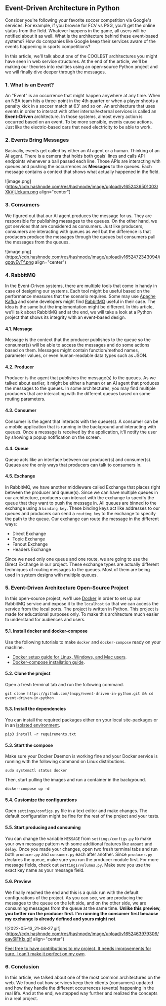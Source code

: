 ## Event-Driven Architecture in Python

Consider you're following your favorite soccer competition via Google's services. For example, if you browse for FCV vs PSG, you'll get the online status from the field. Whatever happens in the game, all users will be notified about it as well. What is the architecture behind these event-based systems? How do companies like Google keep their services aware of the events happening in sports competitions?

In this article, we'll talk about one of the COOLEST architectures you might have seen in web service structures. At the end of the article, we'll be making our theories into realities using an open-source Python project and we will finally dive deeper through the messages.

### 1. What is an Event?
An "Event" is an occurrence that might happen anywhere at any time. When an NBA team hits a three-point in the 4th quarter or when a player shoots a penalty kick in a soccer match at 63' and so on. An architecture that uses events in order to interact with other internal/external services is called an **Event-Driven** architecture. In those systems, almost every action is occurred based on an event. To be more sensible, events cause actions. Just like the electric-based cars that need electricity to be able to work.

### 2. Events Bring Messages
Basically, events get called by either an AI agent or a human. Thinking of an AI agent. There is a camera that holds both goals' lines and calls API endpoints whenever a ball passed each line. Those APIs are interacting with queues and pushing the occurrences as **Messages** to the queues. Each message contains a context that shows what actually happened in the field.

![image.png](https://cdn.hashnode.com/res/hashnode/image/upload/v1652436501003/XkVjUckum.png align="center")

### 3. Consumers
We figured out that our AI agent produces the message for us. They are responsible for publishing messages to the queues. On the other hand, we got services that are considered as consumers. Just like producers, consumers are interacting with queues as well but the difference is that producers produce the messages through the queues but consumers pull the messages from the queues.

![image.png](https://cdn.hashnode.com/res/hashnode/image/upload/v1652472343094/igpqvEvTf.png align="center")

### 4. RabbitMQ
In the Event-Driven systems, there are multiple tools that come in handy in case of designing our systems. Each tool might be useful based on the performance measures that the scenario requires. Some may use [Apache Kafka](https://kafka.apache.org/) and some developers might find [RabbitMQ](https://www.rabbitmq.com/) useful in their case. The idea is the same but the implementation might be different. In this article, we'll talk about RabbitMQ and at the end, we will take a look at a Python project that shows its integrity with an event-based design.

#### 4.1. Message
Message is the context that the producer publishes to the queue so the consumer(s) will be able to access the messages and do some actions based on them. Messages might contain function/method names, parameter values, or even human-readable data types such as JSON.

#### 4.2. Producer
Producer is the agent that publishes the message(s) to the queues. As we talked about earlier, it might be either a human or an AI agent that produces the messages to the queues. In some architectures, you may find multiple producers that are interacting with the different queues based on some routing parameters.

#### 4.3. Consumer
Consumer is the agent that interacts with the queue(s). A consumer can be a mobile application that is running in the background and interacting with queues. Once a message is received by the application, it'll notify the user by showing a popup notification on the screen.

#### 4.4. Queue
Queue acts like an interface between our producer(s) and consumer(s). Queues are the only ways that producers can talk to consumers in.

#### 4.5. Exchange
In RabbitMQ, we have another middleware called Exchange that places right between the producer and queue(s). Since we can have multiple queues in our architecture, producers can interact with the exchange to specify the queue that they want to push the message in. All queues are binned to the exchange using a `binding key`. These binding keys act like addresses to our queues and producers can send a `routing key` to the exchange to specify the path to the queue. Our exchange can route the message in the different ways:

- Direct Exchange
- Topic Exchange
- Fanout Exchange
- Headers Exchange

Since we need only one queue and one route, we are going to use the Direct Exchange in our project. These exchange types are actually different techniques of routing messages to the queues. Most of them are being used in system designs with multiple queues.

### 5. Event-Driven Architecture Open-Source Project
In this open-source project, we'll use [Docker](https://docker.com) in order to set up our RabbitMQ service and expose it to the `localhost` so that we can access the service from the local ports. The project is written in Python. This project is made for educational purposes only. To make this architecture much easier to understand for audiences and users. 

#### 5.1. Install docker and docker-compose

Use the following tutorials to make `docker` and `docker-compose` ready on your machine.

- [Docker setup guide for Linux, Windows, and Mac users](https://docs.docker.com/get-docker/).
- [Docker-compose installation guide](https://docs.docker.com/compose/install/).

#### 5.2. Clone the project

Open a fresh terminal tab and run the following command.

```shell
git clone https://github.com/lnxpy/event-driven-in-python.git && cd event-driven-in-python
```

#### 5.3. Install the dependencies
You can install the required packages either on your local site-packages or in an [isolated environment](https://docs.python.org/3/library/venv.html).

```shell
pip3 install -r requirements.txt
```

#### 5.3. Start the compose
Make sure your Docker Daemon is working fine and your Docker service is running with the following command on Linux distributions.

```shell
sudo systemctl status docker
```

Then, start pulling the images and run a container in the background.

```shell
docker-compose up -d
```

#### 5.4. Customize the configurations
Open `settings/configs.py` file in a text editor and make changes. The default configuration might be fine for the rest of the project and your tests.

#### 5.5. Start producing and consuming
You can change the variable `MESSAGE` from `settings/configs.py` to make your own message pattern with some additional features like `amount` and `delay`. Once you made your changes, open two fresh terminal tabs and run both `producer.py` and `consumer.py` each after another. Since `producer.py` declares the queue, make sure you run the producer module first. For more message fields, check out `settings/volumes.py`. Make sure you use the exact key name as your message field.

#### 5.6. Preview
We finally reached the end and this is a quick run with the default configurations of the project. As you can see, we are producing the messages to the queue on the left side, and on the other side, we are consuming messages from the queue at the same time. **Unlike this preview, you better run the producer first. I'm running the consumer first because my exchange is already defined and yours might not**.

![2022-05-13_21-08-27.gif](https://cdn.hashnode.com/res/hashnode/image/upload/v1652463979306/eav6lFh1x.gif align="center")

[Feel free to have contributions to my project. It needs improvements for sure. I can't make it perfect on my own](https://github.com/lnxpy/event-driven-in-python).

### 6. Conclusion
In this article, we talked about one of the most common architectures on the web. We found out how services keep their clients (consumers) updated and how they handle the different occurrences (events) happening in the real life. And at the end, we stepped way further and realized the concepts in a real project.